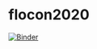 # flocon2020

[![Binder](https://mybinder.org/badge_logo.svg)](https://mybinder.org/v2/gh/notslow/flocon2020/master?filepath=lab)